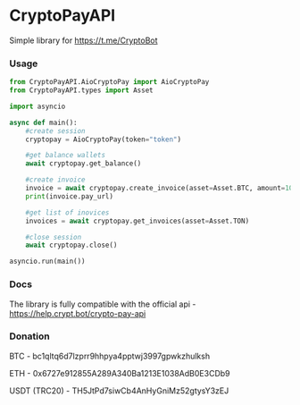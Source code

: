 # CryptoPayAPI
Simple library for https://t.me/CryptoBot

### Usage
```Python
from CryptoPayAPI.AioCryptoPay import AioCryptoPay
from CryptoPayAPI.types import Asset

import asyncio

async def main():
    #create session
    cryptopay = AioCryptoPay(token="token")

    #get balance wallets
    await cryptopay.get_balance()

    #create invoice
    invoice = await cryptopay.create_invoice(asset=Asset.BTC, amount=10)
    print(invoice.pay_url)

    #get list of inovices
    invoices = await cryptopay.get_invoices(asset=Asset.TON)

    #close session
    await cryptopay.close()

asyncio.run(main())

```

### Docs
The library is fully compatible with the official api - https://help.crypt.bot/crypto-pay-api

### Donation
BTC - bc1qltq6d7lzprr9hhpya4pptwj3997gpwkzhulksh

ETH - 0x6727e912855A289A340Ba1213E1038AdB0E3CDb9

USDT (TRC20) - TH5JtPd7siwCb4AnHyGniMz52gtysY3zEJ
